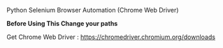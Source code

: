 Python Selenium Browser Automation (Chrome Web Driver)

<b>Before Using This Change your paths</b>

Get Chrome Web Driver : https://chromedriver.chromium.org/downloads
